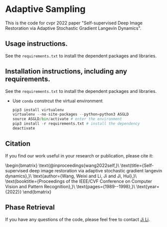 # Adaptive Sampling
This is the code for cvpr 2022 paper "Self-supervised Deep Image Restoration via Adaptive Stochastic Gradient Langevin Dynamics".
## Usage instructions.
See the ```requirements.txt``` to install the dependent packages and libraries.
## Installation instructions, including any requirements.
See the ```requirements.txt``` to install the dependent packages and libraries.

 + Use ```conda```  constrcut the virtual environment
    ```python
    pip3 install virtualenv
    virtualenv --no-site-packages --python=python3 ASGLD
    source ASGLD/bin/activate # enter the environment 
    pip3 install -r requirements.txt # install the dependency 
    deactivate
    ```
## Citation
If you find our work useful in your research or publication, please cite it:

\begin{bmatrix}
\text{@inproceedings{wang2022self,}\\
  \text{title={Self-supervised deep image restoration via adaptive stochastic gradient langevin dynamics},}\\
  \text{author={Wang, Weixi and Li, Ji and Ji, Hui},}\\
  \text{booktitle={Proceedings of the IEEE/CVF Conference on Computer Vision and Pattern Recognition},}\\
  \text{pages={1989--1998},}\\
  \text{year={2022}}
\end{bmatrix}



## Phase Retrieval

If you have any questions of the code, please feel free to contact [Ji Li](mailto:matliji@nus.edu.sg).

